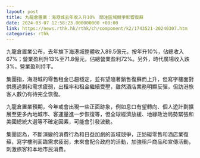 ```yaml
---
layout: post
title: 九龍倉置業：海港城去年收入升10%　關注區域競爭影響復蘇
date: 2024-03-07 12:58:23.000000000 +08:00
link: https://news.rthk.hk/rthk/ch/component/k2/1743521-20240307.htm
categories: rthk
---
```


九龍倉置業公布，去年旗下海港城整體收入89.5億元，按年升10%，佔總收入67%；營業盈利升13%至71.8億元，佔總營業盈利72%。另外，時代廣場收入跌3%，營業盈利持平。

集團指，海港城的零售租金已趨穩定，並有望隨著銷售復蘇而上升，但寫字樓面對供應過剩和需求疲弱，出租率和租金繼續受壓，雖然酒店業務明顯反彈，但訪港旅客人數仍有待完全恢復。

九龍倉置業預期，今年或會出現一些正面跡象，例如息口有望轉向、個人遊計劃擴展至更多內地城市、客運量進一步恢復等，但全球經濟放緩、地緣政治局勢緊張和美國總統大選等不確定因素，可能會引發波動。

集團認為，不斷演變的消費行為和日益加劇的區域競爭，正妨礙零售和酒店業復蘇，寫字樓則面臨需求疲弱，未來會配合政府的活動，加強租戶商品和宣傳活動，刺激旅客和本地市民消費。
